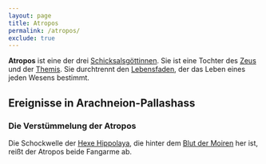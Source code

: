 ```yaml
---
layout: page
title: Atropos
permalink: /atropos/
exclude: true
---
```


**Atropos** ist eine der drei [Schicksalsgöttinnen](/moiren/). Sie ist eine Tochter des [Zeus](/zeus/) und der [Themis](/themis/). Sie durchtrennt den [Lebensfaden](/lebensfaden/), der das Leben eines jeden Wesens bestimmt.

## Ereignisse in Arachneion-Pallashass

### Die Verstümmelung der Atropos

Die Schockwelle der [Hexe Hippolaya](/hippolaya/), die hinter dem [Blut der Moiren](/moirenblut/) her ist, reißt der Atropos beide Fangarme ab.
